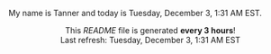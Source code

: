 My name is Tanner and today is Tuesday, December 3, 1:31 AM EST.

<p align="center">This <i>README</i> file is generated <b>every 3 hours</b>!</br>Last refresh: Tuesday, December 3, 1:31 AM EST<br /></p>
